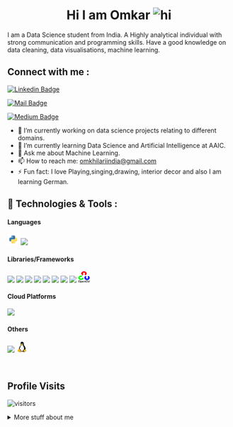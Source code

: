 <h1 align='center'> Hi I am Omkar <img src="https://user-images.githubusercontent.com/1303154/88677602-1635ba80-d120-11ea-84d8-d263ba5fc3c0.gif" width="28px" alt="hi"></h1>


I am a Data Science student from India. A Highly analytical individual with strong communication and programming skills. Have a good knowledge on data cleaning, data visualisations, machine learning.


## Connect with me :

[![Linkedin Badge](https://img.shields.io/badge/-OmkarKhilari-0e76a8?style=flat&labelColor=0e76a8&logo=linkedin&logoColor=white)](https://www.linkedin.com/in/omkar-khilari-6b72601a6/)

[![Mail Badge](https://img.shields.io/badge/-OmkarKhilari-c0392b?style=flat&labelColor=c0392b&logo=gmail&logoColor=white)](mailto:omkhilariindia@gmail.com)

[![Medium Badge](https://img.shields.io/badge/-OmkarKhilari-000000?style=flat&logo=Medium&logoColor=white)](https://omkarkhilari.medium.com/)


- 🔭 I’m currently working on data science projects relating to different domains. 
- 🌱 I’m currently learning Data Science and Artificial Intelligence at AAIC. 
- 💬 Ask me about Machine Learning. 
- 📫 How to reach me: omkhilariindia@gmail.com
- ⚡ Fun fact: I love Playing,singing,drawing, interior decor and also I am learning German. 


## 🔧 Technologies & Tools :

#### Languages
<code><img height="26" src="https://raw.githubusercontent.com/github/explore/80688e429a7d4ef2fca1e82350fe8e3517d3494d/topics/python/python.png"/></code>
<code><img height="26" src="https://en.wikipedia.org/wiki/C%2B%2B#/media/File:ISO_C++_Logo.svg/"></code>

#### Libraries/Frameworks
<code><img height="26" src="https://upload.wikimedia.org/wikipedia/commons/thumb/0/05/Scikit_learn_logo_small.svg/1280px-Scikit_learn_logo_small.svg.png"></code>
<code><img height="26" src="https://numpy.org/images/logos/numpy.svg"></code>
<code><img height="26" src="https://upload.wikimedia.org/wikipedia/commons/thumb/2/22/Pandas_mark.svg/1200px-Pandas_mark.svg.png"></code>
<code><img height="26" src="https://upload.wikimedia.org/wikipedia/commons/thumb/8/84/Matplotlib_icon.svg/1200px-Matplotlib_icon.svg.png"></code>
<code><img height="26" src="https://user-images.githubusercontent.com/315810/92161415-9e357100-edfe-11ea-917d-f9e33fd60741.png"></code>
<code><img height="26" src="https://www.pngitem.com/pimgs/m/31-310639_pytorch-logo-png-transparent-png.png"></code>
<code><img height="26" src="https://upload.wikimedia.org/wikipedia/commons/thumb/2/2d/Tensorflow_logo.svg/1200px-Tensorflow_logo.svg.png"></code>
<code><img height="26" src="https://ih1.redbubble.net/image.405700150.0170/st,small,507x507-pad,600x600,f8f8f8.u5.jpg"></code>
<code><img height="26" src="https://raw.githubusercontent.com/github/explore/80688e429a7d4ef2fca1e82350fe8e3517d3494d/topics/opencv/opencv.png"/></code>

#### Cloud Platforms
<code><img height="26" src="https://colab.research.google.com/img/colab_favicon_256px.png"></code>

#### Others
<code><img height="26" src="https://www.psych.mcgill.ca/labs/mogillab/anaconda2/pkgs/anaconda-navigator-1.4.3-py27_0/lib/python2.7/site-packages/anaconda_navigator/static/images/anaconda-icon-1024x1024.png"></code>
<code><img height="26" src="https://raw.githubusercontent.com/github/explore/80688e429a7d4ef2fca1e82350fe8e3517d3494d/topics/linux/linux.png"/></code>

<br/>

## Profile Visits 


![visitors](https://visitor-badge.glitch.me/badge?page_id=MautKaFarishta)

<details>
<summary>
  More stuff about me
</summary>

<br>

I love sharing knowledge, together for helping other developers .

## &#x1f4c8; GitHub Stats :

<a href="https://github.com/MautKaFarishta/MautKaFarishta">
  <img align="center" src="https://github-readme-stats.vercel.app/api/top-langs/?username=MautKaFarishta&layout=compact,tex&title_color=ffffff&text_color=c9cacc&icon_color=2bbc8a&bg_color=1d1f21" />
</a>

<br>

 <a href="https://github.com/MautKaFarishta/MautKaFarishta">
  <img align="center" src="https://github-readme-stats.vercel.app/api?username=MautKaFarishta&show_icons=true&line_height=27&count_private=true&title_color=ffffff&text_color=c9cacc&icon_color=2bbc8a&bg_color=1d1f21" alt="Swastik's GitHub Stats" />
</a>  

[![Lakshmipriya's GitHub activity graph](https://activity-graph.herokuapp.com/graph?username=MautKaFarishta&theme=react-dark&hide_border=true)](https://github.com/MautKaFarishta/)
{"mode":"full","isActive":false}
